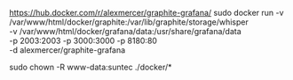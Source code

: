 https://hub.docker.com/r/alexmercer/graphite-grafana/
sudo docker run -v /var/www/html/docker/graphite:/var/lib/graphite/storage/whisper \
           -v /var/www/html/docker/grafana/data:/usr/share/grafana/data \
           -p 2003:2003 -p 3000:3000 -p 8180:80\
           -d alexmercer/graphite-grafana

 sudo chown -R www-data:suntec ./docker/*
